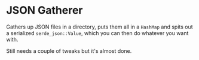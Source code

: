 # JSON Gatherer
Gathers up JSON files in a directory, puts them all in a `HashMap` and spits 
out a serialized `serde_json::Value`, which you can then do whatever you want
with.

Still needs a couple of tweaks but it's almost done.
